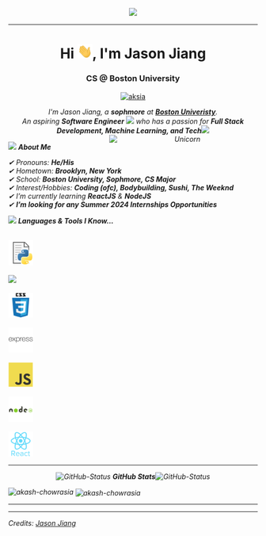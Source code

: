 <p align="center">
  <img src="https://github.com/jasonjiang9142/destroytheworld/blob/main/IMG_5995.jpg"" height="200"/>
</p>
<hr>

<h1 align="center">Hi <img src="https://raw.githubusercontent.com/ABSphreak/ABSphreak/master/gifs/Hi.gif" width="30px">, I'm Jason Jiang</h1>
<h3 align="center"> CS @ Boston University</h3>

<p align="center">
<a href="https://www.linkedin.com/in/jasonjiang9142/" target="blank"><img align="center" src="https://cdn.jsdelivr.net/npm/simple-icons@3.0.1/icons/linkedin.svg" alt="aksia" height="30" width="40" /></a>
</p>



<p align="center">
  <em>
    I'm Jason Jiang, a <b>sophmore</b> at <a href="https://www.bu.edu/cs/"> <b>Boston Univeristy</b></a>. <br>
    An aspiring <b>Software Engineer</b> <img src="https://github.com/TheDudeThatCode/TheDudeThatCode/blob/master/Assets/Developer.gif" width="30px"> who has a passion for <b>Full Stack Development, Machine Learning, and Tech</b><img src="https://github.com/TheDudeThatCode/TheDudeThatCode/blob/master/Assets/Designer.gif" width="36px"><br>


<img align="right" width=300px alt="Unicorn" src="https://media.giphy.com/media/3ohs4BSacFKI7A717y/giphy.gif" />

<img src="https://media.giphy.com/media/ObNTw8Uzwy6KQ/giphy.gif" width="30px">&nbsp;***About Me***

✔ Pronouns: ***He/His***<br>
✔ Hometown: ***Brooklyn, New York*** <br>
✔ School: ***Boston University, Sophmore, CS Major*** <br>
✔ Interest/Hobbies: ***Coding (ofc), Bodybuilding, Sushi, The Weeknd*** <br>
✔ I’m currently learning **ReactJS** & **NodeJS**<br>
✔ ***I’m looking for any Summer 2024 Internships Opportunities***<br>
 

<img src="https://media.giphy.com/media/ObNTw8Uzwy6KQ/giphy.gif" width="30px">&nbsp;***Languages & Tools I Know...***
<p align="left">
  

  <code> <img height="50" src="https://github.com/python/cpython/blob/main/PC/icons/py.png"> </code>
  <code> <img height="50" src="https://camo.githubusercontent.com/651195b8c66a9dd22316e672992077dbcecea4ca904b45a6681558ebc0ecc517/68747470733a2f2f75706c6f61642e77696b696d656469612e6f72672f77696b6970656469612f656e2f7468756d622f332f33302f4a6176615f70726f6772616d6d696e675f6c616e67756167655f6c6f676f2e7376672f33303070782d4a6176615f70726f6772616d6d696e675f6c616e67756167655f6c6f676f2e7376672e706e67"> </code>
  <code> <img height="50" src="https://raw.githubusercontent.com/devicons/devicon/master/icons/css3/css3-original-wordmark.svg"> </code>
  <code> <img height="50" src="https://raw.githubusercontent.com/devicons/devicon/master/icons/express/express-original-wordmark.svg"> </code>
  <code> <img height="50" src="https://raw.githubusercontent.com/devicons/devicon/master/icons/javascript/javascript-original.svg"> </code>
  <code> <img height="50" src="https://raw.githubusercontent.com/devicons/devicon/master/icons/nodejs/nodejs-original-wordmark.svg"> </code>
  <code> <img height="50" src="https://raw.githubusercontent.com/devicons/devicon/master/icons/react/react-original-wordmark.svg"> </code>
  <hr>
  <p align="center">
 <img src="https://media.giphy.com/media/8UHRm5oY4k4FDxq5QG/giphy.gif" width="30px" alt="GitHub-Status"/>&nbsp;<i><b>GitHub Stats</b></i><img src="https://media.giphy.com/media/8UHRm5oY4k4FDxq5QG/giphy.gif" width="30px" alt="GitHub-Status"/></p>
<p><img align="left" src="https://github-readme-stats.vercel.app/api/top-langs?username=akash-chowrasia&show_icons=true&locale=en&layout=compact" alt="akash-chowrasia" /></p>

<p>&nbsp;<img align="center" src="https://github-readme-stats.vercel.app/api?username=akash-chowrasia&show_icons=true&locale=en" alt="akash-chowrasia" width="410" /></p>

<hr>

-----
Credits: [Jason Jiang](https://github.com/jasonjiang9142)
